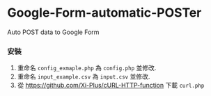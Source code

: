 # Google-Form-automatic-POSTer
Auto POST data to Google Form

### 安裝
1. 重命名 `config_exmaple.php` 為 `config.php` 並修改.
1. 重命名 `input_example.csv` 為 `input.csv` 並修改.
2. 從 https://github.com/Xi-Plus/cURL-HTTP-function 下載 `curl.php`

